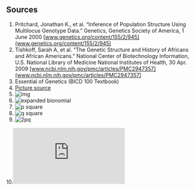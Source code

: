## Sources
1. Pritchard, Jonathan K., et al. “Inference of Population Structure Using
Multilocus Genotype Data.” Genetics, Genetics Society of America, 1 June 2000 [www.genetics.org/content/155/2/945](www.genetics.org/content/155/2/945)
2. Tishkoff, Sarah A, et al. “The Genetic Structure and History of Africans and African Americans.” National Center of Biotechnology Information, U.S. National Library of Medicine National Institutes of Health, 30 Apr. 2009 [www.ncbi.nlm.nih.gov/pmc/articles/PMC2947357](www.ncbi.nlm.nih.gov/pmc/articles/PMC2947357)
3. Essential of Genetics (BICD 100 Textbook)
4. [Picture source](https://www.datanovia.com/en/lessons/model-based-clustering-essentials/)  
5. ![img](http://bit.ly/384N4kM)
6. ![expanded bionomial](http://bit.ly/3853oC4)
7. ![p square](http://bit.ly/34McykP)
8. ![q square](http://bit.ly/2OK7AiY)
9. ![2pq](http://bit.ly/3642cgb)

10.![expanded
trinomial](http://www.sciweavers.org/tex2img.php?eq=%28p%2Br%2Bq%29%5E%7B2%7D%20%3D%20p%5E%7B2%7D%2Br%5E%7B2%7D%2Bq%5E%7B2%7D%2B2pr%2B2pq%2B2qr%20%3D%201&bc=White&fc=Black&im=jpg&fs=12&ff=txfonts&edit=0)
